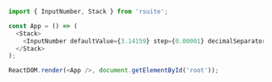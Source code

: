<!--start-code-->

```js
import { InputNumber, Stack } from 'rsuite';

const App = () => (
  <Stack>
    <InputNumber defaultValue={3.14159} step={0.00001} decimalSeparator="," />
  </Stack>
);

ReactDOM.render(<App />, document.getElementById('root'));
```

<!--end-code-->

